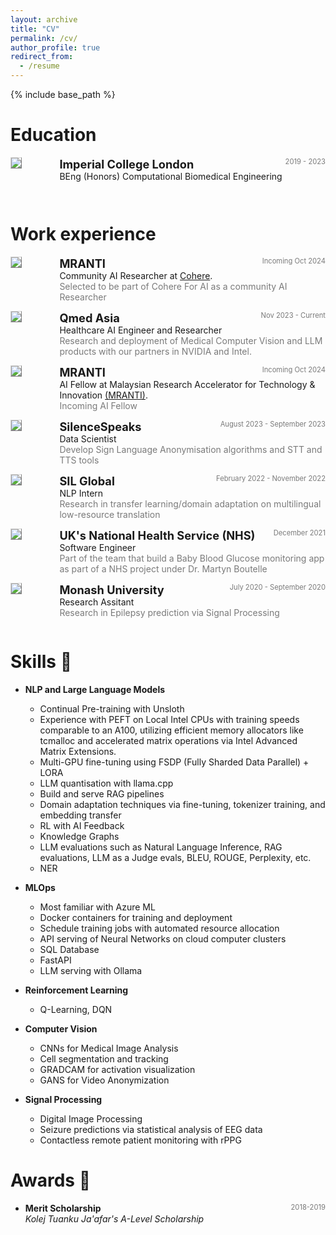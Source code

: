 ```yaml
---
layout: archive
title: "CV"
permalink: /cv/
author_profile: true
redirect_from:
  - /resume
---
```


{% include base_path %}

# Education
<!-- BEng -->
<div style="display:flex;">

  <div style="flex:0.5; padding-right:5%">
    <img src="{{ site.url }}/images/resume/ICL.png" style="align:left; border: 1px solid #d3d3d3; border-style: outset;">
  </div>

  <div style="flex:4;">
    <p style="margin:0px">
      <b style="font-size: 130%;">Imperial College London</b>
      <span style="float:right; font-size:80%; color:#7a7a7a;">2019 - 2023</span>
    </p>
    BEng (Honors) Computational Biomedical Engineering
    <!-- <div style="color:#7a7a7a">
      Rank: 1/198 students
    </div> -->
  </div>
</div>
 <hr style="height:2em; margin:0em; visibility:hidden;" />

# Work experience 
<!-- Cohere -->
<div style="display:flex;">

  <div style="flex:0.5; padding-right:5%">
    <img src="{{ site.url }}/images/resume/cohere.png" style="align:left; border: 1px solid #d3d3d3; border-style: outset;">
  </div>

  <div style="flex:4;">
    <p style="margin:0px">
      <b style="font-size: 130%;">MRANTI</b>
      <span style="float:right; font-size:80%; color:#7a7a7a;">Incoming Oct 2024 </span>
    </p>
     Community AI Researcher at <a href="https://cohere.com/research" target="_blank">Cohere</a>.
    <div style="color:#7a7a7a">
      Selected to be part of Cohere For AI as a community AI Researcher
    </div>
  </div>
</div>
 <hr style="height:1em; margin:0em; visibility:hidden;" />

<!-- Qmed -->
<div style="display:flex;">

  <div style="flex:0.5; padding-right:5%">
    <img src="{{ site.url }}/images/resume/qmed.png" style="align:left; border: 1px solid #d3d3d3; border-style: outset;">
  </div>

  <div style="flex:4;">
    <p style="margin:0px">
      <b style="font-size: 130%;">Qmed Asia</b>
      <span style="float:right; font-size:80%; color:#7a7a7a;">Nov 2023 - Current </span>
    </p>
    Healthcare AI Engineer and Researcher
    <div style="color:#7a7a7a">
      Research and deployment of Medical Computer Vision and LLM products with our partners in NVIDIA and Intel.
    </div>
  </div>
</div>
 <hr style="height:1em; margin:0em; visibility:hidden;" />

<!-- MRANTI -->
<div style="display:flex;">

  <div style="flex:0.5; padding-right:5%">
    <img src="{{ site.url }}/images/resume/mranti.png" style="align:left; border: 1px solid #d3d3d3; border-style: outset;">
  </div>

  <div style="flex:4;">
    <p style="margin:0px">
      <b style="font-size: 130%;">MRANTI</b>
      <span style="float:right; font-size:80%; color:#7a7a7a;">Incoming Oct 2024 </span>
    </p>
     AI Fellow at Malaysian Research Accelerator for Technology & Innovation <a href="https://mranti.my/" target="_blank">(MRANTI)</a>.
    <div style="color:#7a7a7a">
      Incoming AI Fellow
    </div>
  </div>
</div>
 <hr style="height:1em; margin:0em; visibility:hidden;" />

 <!-- Cloud Design
<div style="display:flex;">

  <div style="flex:0.5; padding-right:5%">
    <img src="{{ site.url }}/images/resume/cloud.png" style="align:left; border: 1px solid #d3d3d3; border-style: outset;">
  </div>

  <div style="flex:4;">
    <p style="margin:0px">
      <b style="font-size: 130%;">Cloud Design Studio</b>
      <span style="float:right; font-size:80%; color:#7a7a7a;">August 2023 - Current </span>
    </p>
    LLM and RL Researcher
    <div style="color:#7a7a7a">
      Research into the use of RL for trading.
    </div>
  </div>
</div>
 <hr style="height:1em; margin:0em; visibility:hidden;" /> -->

<!-- SilenceSpeaks -->
<div style="display:flex;">

  <div style="flex:0.5; padding-right:5%">
    <img src="{{ site.url }}/images/resume/silencespeaks.jpg" style="align:left; border: 1px solid #d3d3d3; border-style: outset;">
  </div>

  <div style="flex:4;">
    <p style="margin:0px">
      <b style="font-size: 130%;">SilenceSpeaks</b>
      <span style="float:right; font-size:80%; color:#7a7a7a;">August 2023 - September 2023 </span>
    </p>
    Data Scientist 
    <div style="color:#7a7a7a">
      Develop Sign Language Anonymisation algorithms and STT and TTS tools
    </div>
  </div>
</div>
 <hr style="height:1em; margin:0em; visibility:hidden;" />

 <!-- SIL -->
<div style="display:flex;">

  <div style="flex:0.5; padding-right:5%">
    <img src="{{ site.url }}/images/resume/SIL.png" style="align:left; border: 1px solid #d3d3d3; border-style: outset;">
  </div>

  <div style="flex:4;">
    <p style="margin:0px">
      <b style="font-size: 130%;">SIL Global</b>
      <span style="float:right; font-size:80%; color:#7a7a7a;">February 2022 - November 2022 </span>
    </p>
    NLP Intern 
    <div style="color:#7a7a7a">
      Research in transfer learning/domain adaptation on multilingual low-resource translation
    </div>
  </div>
</div>
 <hr style="height:1em; margin:0em; visibility:hidden;" />

<!-- NHS -->
<div style="display:flex;">

  <div style="flex:0.5; padding-right:5%">
    <img src="{{ site.url }}/images/resume/NHS.png" style="align:left; border: 1px solid #d3d3d3; border-style: outset;">
  </div>

  <div style="flex:4;">
    <p style="margin:0px">
      <b style="font-size: 130%;">UK's National Health Service (NHS)</b>
      <span style="float:right; font-size:80%; color:#7a7a7a;">December 2021 </span>
    </p>
    Software Engineer
    <div style="color:#7a7a7a">
      Part of the team that build a Baby Blood Glucose monitoring app as part of a NHS project under Dr. Martyn Boutelle
    </div>
  </div>
</div>
 <hr style="height:1em; margin:0em; visibility:hidden;" />

<!-- Monash University -->
<div style="display:flex;">

  <div style="flex:0.5; padding-right:5%">
    <img src="{{ site.url }}/images/resume/monash.png" style="align:left; border: 1px solid #d3d3d3; border-style: outset;">
  </div>

  <div style="flex:4;">
    <p style="margin:0px">
      <b style="font-size: 130%;">Monash University</b>
      <span style="float:right; font-size:80%; color:#7a7a7a;">July 2020 - September 2020 </span>
    </p>
    Research Assitant
    <div style="color:#7a7a7a">
      Research in Epilepsy prediction via Signal Processing 
    </div>
  </div>
</div>
 <hr style="height:1em; margin:0em; visibility:hidden;" />

# Skills 🔧
* **NLP and Large Language Models**
  * Continual Pre-training with Unsloth
  * Experience with PEFT on Local Intel CPUs with training speeds comparable to an A100, utilizing efficient memory allocators like tcmalloc and accelerated matrix operations via Intel Advanced Matrix Extensions.
  * Multi-GPU fine-tuning using FSDP (Fully Sharded Data Parallel) + LORA
  * LLM quantisation with llama.cpp
  * Build and serve RAG pipelines
  * Domain adaptation techniques via fine-tuning, tokenizer training, and embedding transfer
  * RL with AI Feedback
  * Knowledge Graphs
  * LLM evaluations such as Natural Language Inference, RAG evaluations, LLM as a Judge evals, BLEU, ROUGE, Perplexity, etc.
  * NER

* **MLOps**
  * Most familiar with Azure ML
  * Docker containers for training and deployment
  * Schedule training jobs with automated resource allocation
  * API serving of Neural Networks on cloud computer clusters
  * SQL Database
  * FastAPI
  * LLM serving with Ollama

* **Reinforcement Learning**
  * Q-Learning, DQN

* **Computer Vision**
  * CNNs for Medical Image Analysis
  * Cell segmentation and tracking
  * GRADCAM for activation visualization
  * GANS for Video Anonymization

* **Signal Processing**
  * Digital Image Processing
  * Seizure predictions via statistical analysis of EEG data
  * Contactless remote patient monitoring with rPPG

# Awards 🌟
<ul>
  <li>
    <b>Merit Scholarship </b>
    <span style="float:right; font-size:80%; color:#7a7a7a;">2018-2019</span> <br>
    <i>Kolej Tuanku Ja'afar's A-Level Scholarship</i>
  </li>

<!-- Publications
======
  <ul>{% for post in site.publications reversed %}
    {% include archive-single-cv.html %}
  {% endfor %}</ul> -->


<!-- Talks
======
  <ul>{% for post in site.talks reversed %}
    {% include archive-single-talk-cv.html  %}
  {% endfor %}</ul>  -->
  
<!-- Teaching
======
  <ul>{% for post in site.teaching reversed %}
    {% include archive-single-cv.html %}
  {% endfor %}</ul>
  
Service and leadership
======
* Currently signed in to 43 different slack teams -->
